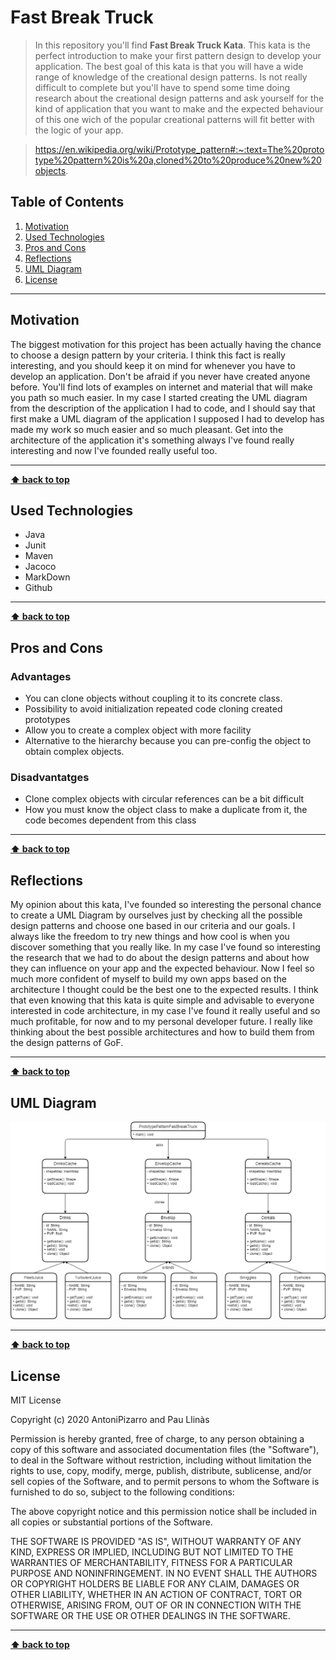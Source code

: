 # Fast Break Truck

> In this repository you'll find **Fast Break Truck Kata**. This kata is the perfect introduction to make your first pattern design to develop your application. The best goal of this kata is that you will have a wide range of knowledge of the creational design patterns. Is not really difficult to complete but you'll have to spend some time doing research about the creational design patterns and ask yourself for the kind of application that you want to make and the expected behaviour of this one wich of the popular creational patterns will fit better with the logic of your app.

> https://en.wikipedia.org/wiki/Prototype_pattern#:~:text=The%20prototype%20pattern%20is%20a,cloned%20to%20produce%20new%20objects.

## Table of Contents

1. [Motivation](#motivation)
1. [Used Technologies](#used-technologies)
1. [Pros and Cons](#pros-and-cons)
1. [Reflections](#reflections)
1. [UML Diagram](#uml-diagram)
1. [License](#license)

---

## Motivation

The biggest motivation for this project has been actually having the chance to choose a design pattern by your criteria. I think this fact is really interesting, and you should keep it on mind for whenever you have to develop an application. Don't be afraid if you never have created anyone before. You'll find lots of examples on internet and material that will make you path so much easier. In my case I started creating the UML diagram from the description of the application I had to code, and I should say that first make a UML diagram of the application I supposed I had to develop has made my work so much easier and so much pleasant. Get into the architecture of the application it's something always I've found really interesting and now I've founded really useful too. 

---

**[⬆ back to top](#table-of-contents)**

## Used Technologies

- Java
- Junit
- Maven
- Jacoco
- MarkDown
- Github

---

**[⬆ back to top](#table-of-contents)**

## Pros and Cons

### Advantages

- You can clone objects without coupling it to its concrete class.
- Possibility to avoid initialization repeated code cloning created prototypes
- Allow you to create a complex object with more facility
- Alternative to the hierarchy because you can pre-config the object to obtain complex objects.


### Disadvantatges

- Clone complex objects with circular references can be a bit difficult
- How you must know the object class to make a duplicate from it, the code becomes dependent from this class

---

**[⬆ back to top](#table-of-contents)**

## Reflections

My opinion about this kata, I've founded so interesting the personal chance to create a UML Diagram by ourselves just by checking all the possible design patterns and choose one based in our criteria and our goals. I always like the freedom to try new things and how cool is when you discover something that you really like. In my case I've found so interesting the research that we had to do about the design patterns and about how they can influence on your app and the expected behaviour. Now I feel so much more confident of myself to build my own apps based on the architecture I thought could be the best one to the expected results. I think that even knowing that this kata is quite simple and advisable to everyone interested in code architecture, in my case I've found it really useful and so much profitable, for now and to my personal developer future. I really like thinking about the best possible architectures and how to build them from the design patterns of GoF.

---

**[⬆ back to top](#table-of-contents)**

## UML Diagram

![UML Diagram](./fastbreaktruck/doc/UMLDiagram.jpg "UML")

---

**[⬆ back to top](#table-of-contents)**

## License

MIT License

Copyright (c) 2020 AntoniPizarro and Pau Llinàs

Permission is hereby granted, free of charge, to any person obtaining a copy
of this software and associated documentation files (the "Software"), to deal
in the Software without restriction, including without limitation the rights
to use, copy, modify, merge, publish, distribute, sublicense, and/or sell
copies of the Software, and to permit persons to whom the Software is
furnished to do so, subject to the following conditions:

The above copyright notice and this permission notice shall be included in all
copies or substantial portions of the Software.

THE SOFTWARE IS PROVIDED "AS IS", WITHOUT WARRANTY OF ANY KIND, EXPRESS OR
IMPLIED, INCLUDING BUT NOT LIMITED TO THE WARRANTIES OF MERCHANTABILITY,
FITNESS FOR A PARTICULAR PURPOSE AND NONINFRINGEMENT. IN NO EVENT SHALL THE
AUTHORS OR COPYRIGHT HOLDERS BE LIABLE FOR ANY CLAIM, DAMAGES OR OTHER
LIABILITY, WHETHER IN AN ACTION OF CONTRACT, TORT OR OTHERWISE, ARISING FROM,
OUT OF OR IN CONNECTION WITH THE SOFTWARE OR THE USE OR OTHER DEALINGS IN THE
SOFTWARE.

---

**[⬆ back to top](#table-of-contents)**
